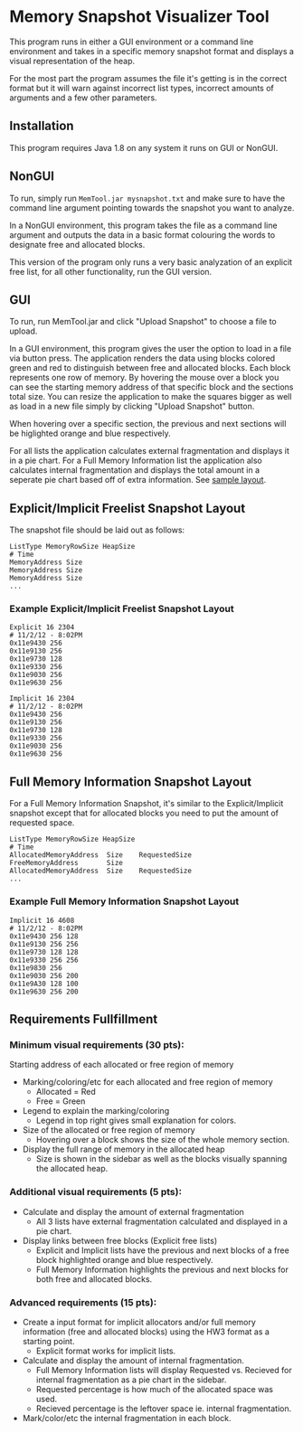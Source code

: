 # Memory Snapshot Visualizer Tool

This program runs in either a GUI environment or a command line environment and takes in a specific memory snapshot format and displays a visual representation of the heap.

For the most part the program assumes the file it's getting is in the correct format but it will warn against incorrect list types, incorrect amounts of arguments and a few other parameters.

## Installation

This program requires Java 1.8 on any system it runs on GUI or NonGUI.

## NonGUI

To run, simply run ```MemTool.jar mysnapshot.txt``` and make sure to have the command line argument pointing towards the snapshot you want to analyze.

In a NonGUI environment, this program takes the file as a command line argument and outputs the data in a basic format colouring the words to designate free and allocated blocks.

This version of the program only runs a very basic analyzation of an explicit free list, for all other functionality, run the GUI version.

## GUI

To run, run MemTool.jar and click "Upload Snapshot" to choose a file to upload.

In a GUI environment, this program gives the user the option to load in a file via button press. The application renders the data using blocks colored green and red to distinguish between free and allocated blocks. Each block represents one row of memory. By hovering the mouse over a block you can see the starting memory address of that specific block and the sections total size. You can resize the application to make the squares bigger as well as load in a new file simply by clicking "Upload Snapshot" button.

When hovering over a specific section, the previous and next sections will be higlighted orange and blue respectively.

For all lists the application calculates external fragmentation and displays it in a pie chart. For a Full Memory Information list the application also calculates internal fragmentation and displays the total amount in a seperate pie chart based off of extra information. See [sample layout](#full-memory-information-snapshot-layout).

## Explicit/Implicit Freelist Snapshot Layout

The snapshot file should be laid out as follows:

```
ListType MemoryRowSize HeapSize
# Time
MemoryAddress Size
MemoryAddress Size
MemoryAddress Size
...
```

### Example Explicit/Implicit Freelist Snapshot Layout

```
Explicit 16 2304
# 11/2/12 - 8:02PM
0x11e9430 256
0x11e9130 256
0x11e9730 128
0x11e9330 256
0x11e9030 256
0x11e9630 256
```

```
Implicit 16 2304
# 11/2/12 - 8:02PM
0x11e9430 256
0x11e9130 256
0x11e9730 128
0x11e9330 256
0x11e9030 256
0x11e9630 256
```

## Full Memory Information Snapshot Layout

For a Full Memory Information Snapshot, it's similar to the Explicit/Implicit snapshot except that for allocated blocks you need to put the amount of requested space.

```
ListType MemoryRowSize HeapSize
# Time
AllocatedMemoryAddress 	Size 	RequestedSize
FreeMemoryAddress 		Size 	
AllocatedMemoryAddress 	Size 	RequestedSize
...
```

### Example Full Memory Information Snapshot Layout

```
Implicit 16 4608
# 11/2/12 - 8:02PM
0x11e9430 256 128
0x11e9130 256 256
0x11e9730 128 128
0x11e9330 256 256
0x11e9830 256
0x11e9030 256 200
0x11e9A30 128 100
0x11e9630 256 200
```

## Requirements Fullfillment

### Minimum visual requirements (30 pts):

Starting address of each allocated or free region of memory
* Marking/coloring/etc for each allocated and free region of memory
  * Allocated = Red
  * Free = Green
* Legend to explain the marking/coloring
  * Legend in top right gives small explanation for colors.
* Size of the allocated or free region of memory
  * Hovering over a block shows the size of the whole memory section.
* Display the full range of memory in the allocated heap
  * Size is shown in the sidebar as well as the blocks visually spanning the allocated heap.

### Additional visual requirements (5 pts):
* Calculate and display the amount of external fragmentation
  * All 3 lists have external fragmentation calculated and displayed in a pie chart.
* Display links between free blocks (Explicit free lists)
  * Explicit and Implicit lists have the previous and next blocks of a free block highlighted orange and blue respectively.
  * Full Memory Information highlights the previous and next blocks for both free and allocated blocks.

### Advanced requirements (15 pts): 
* Create a input format for implicit allocators and/or full memory information (free and allocated blocks) using the HW3 format as a starting point.
  * Explicit format works for implicit lists.
* Calculate and display the amount of internal fragmentation.
  * Full Memory Information lists will display Requested vs. Recieved for internal fragmentation as a pie chart in the sidebar.
  * Requested percentage is how much of the allocated space was used.
  * Recieved percentage is the leftover space ie. internal fragmentation.
* Mark/color/etc the internal fragmentation in each block.

